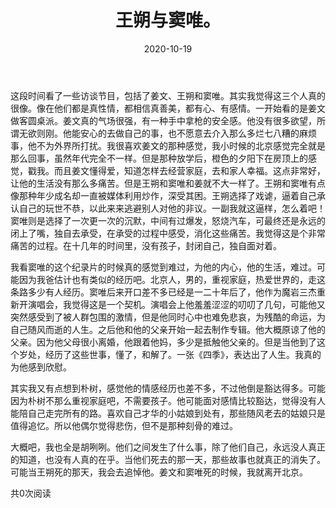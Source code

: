 ﻿---
layout: post
title: 王朔与窦唯。
date: 2020-10-19
categories: blog
tags: [情感]
description: 
---

这段时间看了一些访谈节目，包括了姜文、王朔和窦唯。其实我觉得这三个人真的很像。像在他们都是真性情，都相信真善美，都有心、有感情。一开始看的是姜文做客圆桌派。姜文真的气场很强，有一种手中拿枪的安全感。他没有很多欲望，所谓无欲则刚。他能安心的去做自己的事，也不愿意去介入那么多烂七八糟的麻烦事，他不为外界所打扰。我很喜欢姜文的那种感觉，我小时候的北京感觉完全就是那么回事，虽然年代完全不一样。但是那种放学后，橙色的夕阳下在房顶上的感觉，戳我。而且姜文懂得爱，知道怎样去经营家庭，去和家人幸福。这点非常好，让他的生活没有那么多痛苦。但是王朔和窦唯和姜就不大一样了。王朔和窦唯有点像那种年少成名却一直被媒体利用炒作，深受其困。王朔选择了戏谑，逼着自己承认自己的玩世不恭，以此来来逃避别人对他的非议。一副我就这逼样，怎么着吧！窦唯则是选择了一次更一次的沉默，中间有过爆发，怒烧汽车，可最终还是永远的闭上了嘴，独自去承受，在承受的过程中感受，消化这些痛苦。我觉得这是个非常痛苦的过程。在十几年的时间里，没有孩子，封闭自己，独自面对着。

我看窦唯的这个纪录片的时候真的感觉到难过，为他的内心，他的生活，难过。可能因为我爸估计也有类似的经历吧。北京人，男的，重视家庭，热爱世界的，走这条路多少有人经历。窦唯后来开口差不多已经是一二十年后了，他作为魔岩三杰重新开演唱会，我觉得这是一个契机。演唱会上他羞羞涩涩的叨叨了几句，可能他又突然感受到了被人群包围的激情，但是他同时心中也难免悲哀，为残酷的命运，为自己随风而逝的人生。之后他和他的父亲开始一起去制作专辑。他大概原谅了他的父亲。因为他父母很小离婚，他跟着他妈，多少是抵触他父亲的。但是当他到了这个岁处，经历了这些世事，懂了，和解了。一张《四季》，表达出了人生。我真的为他感到欣慰。

其实我又有点想到朴树，感觉他的情感经历也差不多，不过他倒是豁达得多。可能因为朴树不那么重视家庭吧，不需要孩子。他可能面对感情比较豁达，觉得没有人能陪自己走完所有的路。喜欢自己才华的小姑娘到处有，那些随风老去的姑娘只是值得追忆。所以他偶尔觉得悲伤，但不是那种刻骨的难过。

大概吧，我也全是胡咧咧。他们之间发生了什么事，除了他们自己，永远没人真正的知道，也没有人真的在乎。当他们死去的那一天，那些故事也就真正的消失了。
可能当王朔死的那天，我会去追悼他。姜文和窦唯死的时候，我就离开北京。



<span style="font-size: 14px;">
    <span id="busuanzi_container_page_pv">
        共<span id="busuanzi_value_page_pv">0</span>次阅读
    </span>
</span>